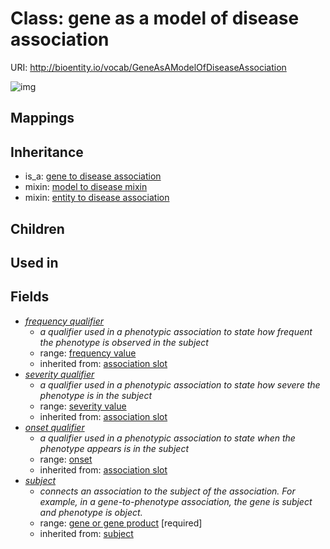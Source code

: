 # Class: gene as a model of disease association




URI: http://bioentity.io/vocab/GeneAsAModelOfDiseaseAssociation

![img](http://yuml.me/diagram/nofunky/class/\[GeneToDiseaseAssociation]^-\[GeneAsAModelOfDiseaseAssociation],%20\[GeneAsAModelOfDiseaseAssociation]-%20subject>\[GeneOrGeneProduct],%20\[GeneAsAModelOfDiseaseAssociation]uses%20-.->\[ModelToDiseaseMixin],%20\[GeneAsAModelOfDiseaseAssociation]uses%20-.->\[EntityToDiseaseAssociation],%20)
## Mappings

## Inheritance

 *  is_a: [gene to disease association](GeneToDiseaseAssociation.md)
 *  mixin: [model to disease mixin](ModelToDiseaseMixin.md)
 *  mixin: [entity to disease association](EntityToDiseaseAssociation.md)
## Children

## Used in

## Fields

 * _[frequency qualifier](frequency_qualifier.md)_
    * _a qualifier used in a phenotypic association to state how frequent the phenotype is observed in the subject_
    * range: [frequency value](FrequencyValue.md)
    * inherited from: [association slot](association_slot.md)
 * _[severity qualifier](severity_qualifier.md)_
    * _a qualifier used in a phenotypic association to state how severe the phenotype is in the subject_
    * range: [severity value](SeverityValue.md)
    * inherited from: [association slot](association_slot.md)
 * _[onset qualifier](onset_qualifier.md)_
    * _a qualifier used in a phenotypic association to state when the phenotype appears is in the subject_
    * range: [onset](Onset.md)
    * inherited from: [association slot](association_slot.md)
 * _[subject](subject.md)_
    * _connects an association to the subject of the association. For example, in a gene-to-phenotype association, the gene is subject and phenotype is object._
    * range: [gene or gene product](GeneOrGeneProduct.md) [required]
    * inherited from: [subject](subject.md)
